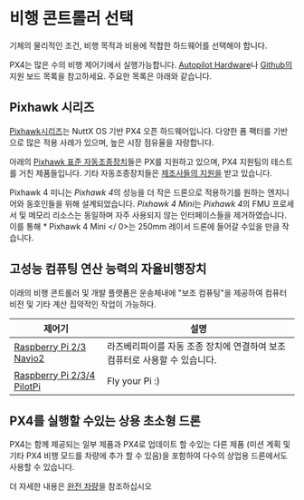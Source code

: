 # 비행 콘트롤러 선택

기체의 물리적인 조건, 비행 목적과 비용에 적합한 하드웨어를 선택해야 합니다.

PX4는 많은 수의 비행 제어기에서 실행가능합니다. [Autopilot Hardware](../flight_controller/README.md)나 [Github의 ](https://github.com/PX4/PX4-Autopilot/#supported-hardware) 지원 보드 목록을 참고하세요. 주요한 목록은 아래와 같습니다.

## Pixhawk 시리즈

[Pixhawk시리즈](../flight_controller/pixhawk_series.md)는 NuttX OS 기반 PX4 오픈 하드웨어입니다. 다양한 폼 팩터를 기반으로 많은 적용 사례가 있으며, 높은 시장 점유율을 자랑합니다.

아래의 [Pixhawk 표준 자동조종장치](../flight_controller/autopilot_pixhawk_standard.md)들은 PX를 지원하고 있으며, PX4 지원팀의 테스트를 거친 제품들입니다. 기타 자동조종장치들은 [제조사들의 지원을](../flight_controller/autopilot_manufacturer_supported.md) 받고 있습니다.

Pixhawk 4 미니는 *Pixhawk 4*의 성능을 더 작은 드론으로 적용하기를 원하는 엔지니어와 동호인들을 위해 설계되었습니다. *Pixhawk 4 Mini*는 *Pixhawk 4*의 FMU 프로세서 및 메모리 리소스는 동일하며 자주 사용되지 않는 인터페이스들을 제거하였습니다. 이를 통해 * Pixhawk 4 Mini </ 0>는 250mm 레이서 드론에 들어갈 수있을 만큼 작습니다.</td> </tr> 

</tbody> </table> 

## 고성능 컴퓨팅 연산 능력의 자율비행장치

이래의 비행 콘트롤러 및 개발 플랫폼은 운송체내에 "보조 컴퓨팅"을 제공하여 컴퓨터 비전 및 기타 계산 집약적인 작업이 가능하다.

| 제어기                                                                        | 설명                                         |
| -------------------------------------------------------------------------- | ------------------------------------------ |
| [Raspberry Pi 2/3 Navio2](../flight_controller/raspberry_pi_navio2.md)     | 라즈베리파이를 자동 조종 장치에 연결하여 보조 컴퓨터로 사용할 수 있습니다. |
| [Raspberry Pi 2/3/4 PilotPi](../flight_controller/raspberry_pi_pilotpi.md) | Fly your Pi :)                             |

## PX4를 실행할 수있는 상용 초소형 드론

PX4는 함께 제공되는 일부 제품과 PX4로 업데이트 할 수있는 다른 제품 (미션 계획 및 기타 PX4 비행 모드를 차량에 추가 할 수 있음)을 포함하여 다수의 상업용 드론에서도 사용할 수 있습니다.

더 자세한 내용은 [완전 차량](../complete_vehicles/README.md)을 참조하십시오